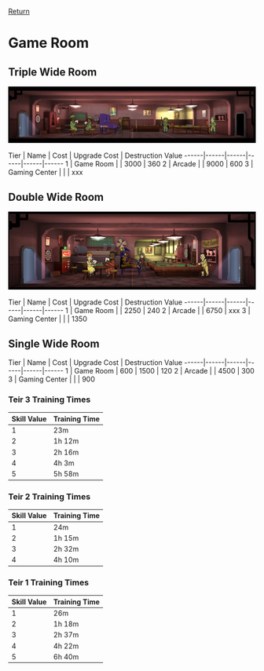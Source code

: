 [Return](../README.md)

Game Room
===========

## Triple Wide Room

![Game Room](t2images/tripplearcade.jpg)

Tier | Name | Cost | Upgrade Cost | Destruction Value
------|------|------|------|------|------
1 | Game Room | | 3000 | 360
2 | Arcade | | 9000 | 600
3 | Gaming Center | | | xxx

## Double Wide Room

![Game Room](t3images/doublegamingcenter.jpg)

Tier | Name | Cost | Upgrade Cost | Destruction Value
------|------|------|------|------|------
1 | Game Room | | 2250 | 240
2 | Arcade | | 6750 | xxx
3 | Gaming Center | | | 1350

## Single Wide Room

Tier | Name | Cost | Upgrade Cost | Destruction Value
------|------|------|------|------|------
1 | Game Room | 600 | 1500 | 120
2 | Arcade | | 4500 | 300
3 | Gaming Center | | | 900

### Teir 3 Training Times

Skill Value | Training Time
------|------
1 | 23m
2 | 1h 12m
3 | 2h 16m
4 | 4h 3m
5 | 5h 58m

### Teir 2 Training Times

Skill Value | Training Time
------|------
1 | 24m
2 | 1h 15m
3 | 2h 32m
4 | 4h 10m

### Teir 1 Training Times

Skill Value | Training Time
------|------
1 | 26m
2 | 1h 18m
3 | 2h 37m
4 | 4h 22m
5 | 6h 40m

